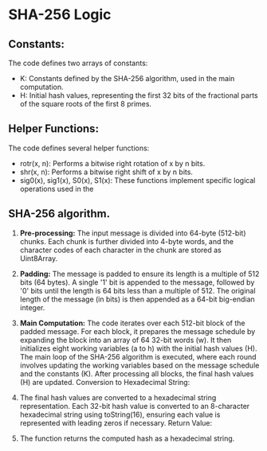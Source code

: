 # SHA-256 Logic

## Constants:

The code defines two arrays of constants:
- K: Constants defined by the SHA-256 algorithm, used in the main computation.
- H: Initial hash values, representing the first 32 bits of the fractional parts of the square roots of the first 8 primes.


## Helper Functions:

The code defines several helper functions:
- rotr(x, n): Performs a bitwise right rotation of x by n bits.
- shr(x, n): Performs a bitwise right shift of x by n bits.
- sig0(x), sig1(x), S0(x), S1(x): These functions implement specific logical operations used in the 

## SHA-256 algorithm.

1. **Pre-processing:**
The input message is divided into 64-byte (512-bit) chunks.
Each chunk is further divided into 4-byte words, and the character codes of each character in the chunk are stored as Uint8Array.

2. **Padding:**
The message is padded to ensure its length is a multiple of 512 bits (64 bytes).
A single '1' bit is appended to the message, followed by '0' bits until the length is 64 bits less than a multiple of 512.
The original length of the message (in bits) is then appended as a 64-bit big-endian integer.

3. **Main Computation:**
The code iterates over each 512-bit block of the padded message.
For each block, it prepares the message schedule by expanding the block into an array of 64 32-bit words (w).
It then initializes eight working variables (a to h) with the initial hash values (H).
The main loop of the SHA-256 algorithm is executed, where each round involves updating the working variables based on the message schedule and the constants (K).
After processing all blocks, the final hash values (H) are updated.
Conversion to Hexadecimal String:

4. The final hash values are converted to a hexadecimal string representation.
Each 32-bit hash value is converted to an 8-character hexadecimal string using toString(16), ensuring each value is represented with leading zeros if necessary.
Return Value:

5. The function returns the computed hash as a hexadecimal string.

